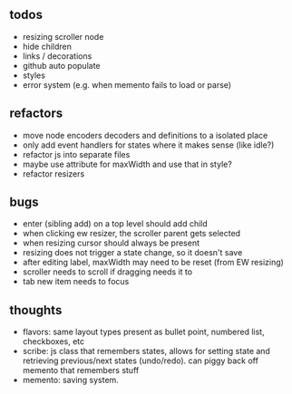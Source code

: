 ## todos

- resizing scroller node
- hide children
- links / decorations
- github auto populate
- styles
- error system (e.g. when memento fails to load or parse)

## refactors

- move node encoders decoders and definitions to a isolated place
- only add event handlers for states where it makes sense (like idle?)
- refactor js into separate files
- maybe use attribute for maxWidth and use that in style?
- refactor resizers

## bugs

- enter (sibling add) on a top level should add child
- when clicking ew resizer, the scroller parent gets selected
- when resizing cursor should always be present
- resizing does not trigger a state change, so it doesn't save
- after editing label, maxWidth may need to be reset (from EW resizing)
- scroller needs to scroll if dragging needs it to
- tab new item needs to focus

## thoughts

- flavors: same layout types present as bullet point, numbered list, checkboxes, etc
- scribe: js class that remembers states, allows for setting state and retrieving previous/next states (undo/redo). can piggy back off memento that remembers stuff
- memento: saving system.
